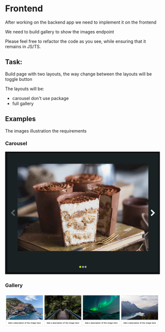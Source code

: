 # Frontend
After working on the backend app we need to implement it on the frontend

We need to build gallery to show the images endpoint

Please feel free to refactor the code as you see, while ensuring that it remains in JS/TS.

## Task:
Build page with two layouts, the way change between the layouts will be toggle button 

The layouts will be:
* carousel don't use package 
* full gallery


## Examples 
The images illustration the requirements 
### Carousel
![Carousel Demo](./readme/carouselDemoImage.png)
### Gallery
![Gallery Demo](./readme/GalleryDemoImage.png)